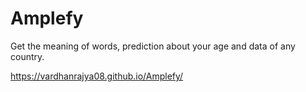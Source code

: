 # Amplefy
Get the meaning of words, prediction about your age and data of any country.

https://vardhanrajya08.github.io/Amplefy/
